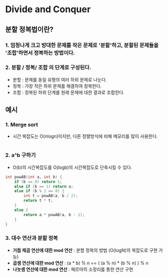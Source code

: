 # Divide and Conquer

## 분할 정복법이란?

### 1. 엄청나게 크고 방대한 문제를 작은 문제로 '분할'하고, 분할된 문제들을 '조합'하면서 정복하는 방법이다.

### 2. 분할 / 정복/ 조합 의 단계로 구성된다.
  - 분할 : 문제를 동일 유형의 여러 하위 문제로 나눈다.
  - 정복 : 가장 작은 하위 문제를 해결하여 정복한다.
  - 조합 : 정복된 하위 단계를 원래 문제에 대한 결과로 조합한다.

## 예시

### 1. Merge sort
  - 시간 복잡도는 O(nlogn)이지만, 다른 정렬방식에 비해 메모리를 많이 사용한다.

```cpp

```

### 2. a^b 구하기
  - O(b)의 시간복잡도를 O(logb)의 시간복잡도로 단축시킬 수 있다.

```cpp
int powAB(int a, int b) {
	if (b == 0) return 1;
	else if (b == 1) return a;
	else if (b % 2 == 0) {
		int t = powAB(a, b / 2);
		return t * t;
	}
	else {
		return a * powAB(a, b - 1);
	}
}
```

### 3. 대수 연산과 분할 정복
  - **거듭 제곱 연산에 대한 mod 연산** : 분할 정복의 방법 (O(logN)의 복잡도로 구현 가능)
  - **곱셈 연산에 대한 mod 연산** : (a * b) % n == ( (a % n) * (b % n) ) % n
  - **나눗셈 연산에 대한 mod 연산** : 페르마의 소정리를 통한 연산 구현
